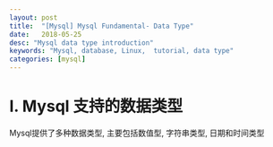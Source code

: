 ```yaml
---
layout: post
title:  "[Mysql] Mysql Fundamental- Data Type"
date:   2018-05-25
desc: "Mysql data type introduction"
keywords: "Mysql, database, Linux,  tutorial, data type"
categories: [mysql]
---
```


# I. Mysql 支持的数据类型
Mysql提供了多种数据类型, 主要包括数值型, 字符串类型, 日期和时间类型